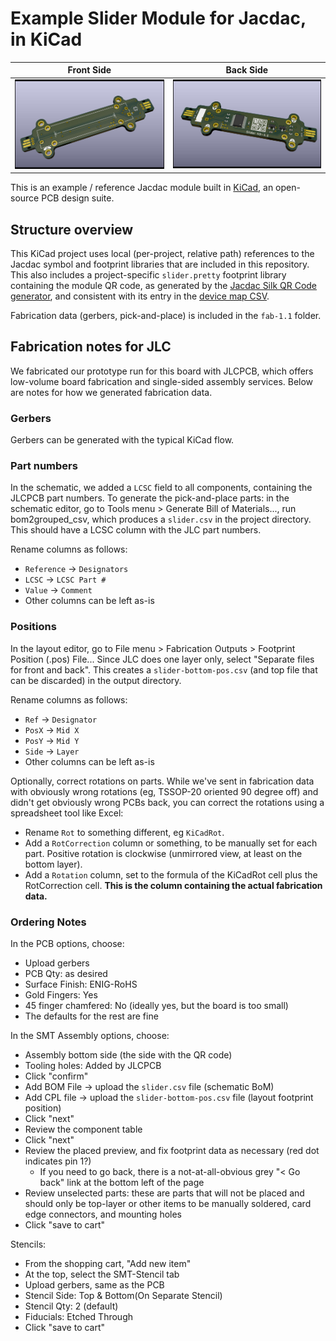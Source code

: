 # Example Slider Module for Jacdac, in KiCad

| Front Side | Back Side |
| ---------- | --------- |
| ![front](docs/slider-render-front.jpg) | ![back](docs/slider-render-back.jpg) |

This is an example / reference Jacdac module built in [KiCad](https://www.kicad.org/), an open-source PCB design suite.


## Structure overview

This KiCad project uses local (per-project, relative path) references to the Jacdac symbol and footprint libraries that are included in this repository.
This also includes a project-specific `slider.pretty` footprint library containing the module QR code, as generated by the [Jacdac Silk QR Code generator](https://microsoft.github.io/jacdac-docs/tools/qr-silk/), and consistent with its entry in the [device map CSV](https://github.com/microsoft/jacdac/blob/main/devices/microsoft/research/qr-url-device-map.csv).

Fabrication data (gerbers, pick-and-place) is included in the `fab-1.1` folder.


## Fabrication notes for JLC

We fabricated our prototype run for this board with JLCPCB, which offers low-volume board fabrication and single-sided assembly services.
Below are notes for how we generated fabrication data.

### Gerbers
Gerbers can be generated with the typical KiCad flow.

### Part numbers
In the schematic, we added a `LCSC` field to all components, containing the JLCPCB part numbers.
To generate the pick-and-place parts: in the schematic editor, go to Tools menu > Generate Bill of Materials..., run bom2grouped_csv, which produces a `slider.csv` in the project directory.
This should have a LCSC column with the JLC part numbers.

Rename columns as follows:
- `Reference` -> `Designators`
- `LCSC` -> `LCSC Part #`
- `Value` -> `Comment`
- Other columns can be left as-is

### Positions
In the layout editor, go to File menu > Fabrication Outputs > Footprint Position (.pos) File...
Since JLC does one layer only, select "Separate files for front and back".
This creates a `slider-bottom-pos.csv` (and top file that can be discarded) in the output directory.

Rename columns as follows:
- `Ref` -> `Designator`
- `PosX` -> `Mid X`
- `PosY` -> `Mid Y`
- `Side` -> `Layer`
- Other columns can be left as-is

Optionally, correct rotations on parts.
While we've sent in fabrication data with obviously wrong rotations (eg, TSSOP-20 oriented 90 degree off) and didn't get obviously wrong PCBs back, you can correct the rotations using a spreadsheet tool like Excel:
- Rename `Rot` to something different, eg `KiCadRot`.
- Add a `RotCorrection` column or something, to be manually set for each part. Positive rotation is clockwise (unmirrored view, at least on the bottom layer).
- Add a `Rotation` column, set to the formula of the KiCadRot cell plus the RotCorrection cell. **This is the column containing the actual fabrication data.**

### Ordering Notes
In the PCB options, choose:
- Upload gerbers
- PCB Qty: as desired
- Surface Finish: ENIG-RoHS
- Gold Fingers: Yes
- 45 finger chamfered: No (ideally yes, but the board is too small)
- The defaults for the rest are fine

In the SMT Assembly options, choose:
- Assembly bottom side (the side with the QR code)
- Tooling holes: Added by JLCPCB
- Click "confirm"
- Add BOM File -> upload the `slider.csv` file (schematic BoM)
- Add CPL file -> upload the `slider-bottom-pos.csv` file (layout footprint position)
- Click "next"
- Review the component table
- Click "next"
- Review the placed preview, and fix footprint data as necessary (red dot indicates pin 1?)
  - If you need to go back, there is a not-at-all-obvious grey "< Go back" link at the bottom left of the page
- Review unselected parts: these are parts that will not be placed and should only be top-layer or other items to be manually soldered, card edge connectors, and mounting holes
- Click "save to cart"

Stencils:
- From the shopping cart, "Add new item"
- At the top, select the SMT-Stencil tab
- Upload gerbers, same as the PCB
- Stencil Side: Top & Bottom(On Separate Stencil)
- Stencil Qty: 2 (default)
- Fiducials: Etched Through
- Click "save to cart"
